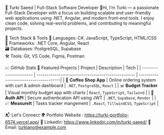 🚀 Turki Saeed | Full-Stack Software Developer
  👋Hi, I’m Turki — a passionate Full-Stack Developer with a focus on building scalable and user-friendly web applications using .NET, Angular, and modern front-end tools. I enjoy clean code, solving real-world problems, and contributing to meaningful projects.

🔧 Tech Stack & Tools
    🧠 Languages: C#, JavaScript, TypeScript, HTML/CSS  
    🧰 Frameworks: .NET Core, Angular, React  
    🗃️ Databases: PostgreSQL, Supabase  
    🛠️ Tools: Git, VS Code, Figma, Postman  

📈 GitHub Stats
🧩 Featured Projects
| Project                | Description                                         | Tech                                  |
| ---------------------- | --------------------------------------------------  | --------------------------------------|
| 🛒 **Coffee Shop App** | Online ordering system with cart & admin dashboard | `.NET`, `PostgreSQL`, `React`         |
| 📊 **Budget Tracker**  | Visual monthly budget app with charts              | `React`, `TypeScript`, `Tailwind`     |
| 🔐 **Auth API**        | Secure authentication API using JWT                | `.NET`, `Supabase`, `Render`          |
| 📈 **MeasureIt**       | Tasks tracker mangement                            | `.React`, `TillwindCSS`, `TypeScript` |



📬 Let's Connect
🌍 Portfolio Website : https://turki-portfolio-6574.vercel.app/
💼 LinkedIn: https://www.linkedin.com/in/turki-saeed/
📧 Email: turkiano@example.com
<!---
Turkiano/Turkiano is a ✨ special ✨ repository because its `README.md` (this file) appears on your GitHub profile.
You can click the Preview link to take a look at your changes.
--->
